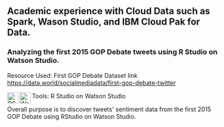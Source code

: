 ## Academic experience with Cloud Data such as Spark, Wason Studio, and IBM Cloud Pak for Data.

### Analyzing the first 2015 GOP Debate tweets using R Studio on Watson Studio.

Resource Used: 
First GOP Debate Dataset link
https://data.world/socialmediadata/first-gop-debate-twitter

Tools: R Studio on Watson Studio <img align="left" alt="RStudio" width="26px" src="https://avatars0.githubusercontent.com/u/513560?s=200&v=4" />
<img align="left" alt="Watson Studio" width="26px" src="https://cache.globalcatalog.cloud.ibm.com/api/v1/39ba9d4c-b1c5-4cc3-a163-38b580121e01/artifacts/cache/3a58e03b24ca5cfe0195ae72fd7c5401-public/watson-studio-light.svg" />


 Overall purpose is to discover tweets' sentiment data from the first 2015 GOP Debate using RStudio on Watson Studio.
